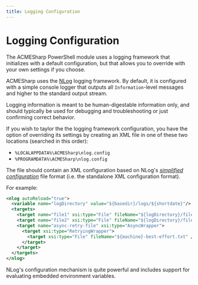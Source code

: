 ```yaml
---
title: Logging Configuration
---
```


# Logging Configuration

The ACMESharp PowerShell module uses a logging framework that initializes with a default configuration,
but that allows you to override with your own settings if you choose.

ACMESharp uses the [NLog](http://nlog-project.org/) logging framework.  By default, it is
configured with a simple console logger that outputs all `Information`-level messages and
higher to the standard output stream.

Logging information is meant to be human-digestable information only, and should typically be used
for debugging and troubleshooting or just confirming correct behavior.

If you wish to taylor the the logging framework configuration, you have the option of overriding
its settings by creating an XML file in one of these two locations (searched in this order):

* `%LOCALAPPDATA%\ACMESharp\nlog.config`
* `%PROGRAMDATA%\ACMESharp\nlog.config`

The file should contain an XML configuration based on NLog's
[*simplified configuration*](https://github.com/nlog/nlog/wiki/Configuration-file#configuration-file-format)
file format (i.e. the standalone XML configuration format).

For example:

```xml
<nlog autoReload="true">
  <variable name="logDirectory" value="${basedir}/logs/${shortdate}"/>
  <targets>
    <target name="file1" xsi:type="File" fileName="${logDirectory}/file1.txt"/>
    <target name="file2" xsi:type="File" fileName="${logDirectory}/file2.txt"/>
    <target name="async-retry-file" xsi:type="AsyncWrapper">
      <target xsi:type="RetryingWrapper">
        <target xsi:type="File" fileName="${machine}-best-effort.txt" />
      </target>
    </target>
  </targets>
</nlog>
```

NLog's configuration mechanism is quite powerful and includes support for evaluating embedded
environment variables.
